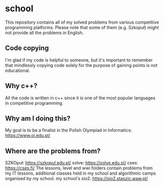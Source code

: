 # school
This repository contains all of my solved problems from various competitive programming platforms.
Please note that some of them (e.g. Szkopuł) might not provide all the problems in English.

## Code copying
I'm glad if my code is helpful to someone, but it's important to remember that mindlessly copying code solely for the purpose of gaining points is not educational.

## Why c++?
All the code is written in c++ since it is one of the most popular languages in competitive programming.

## Why am I doing this?
My goal is to be a finalist in the Polish Olympiad in Informatics:
https://www.oi.edu.pl/

## Where are the problems from?
SZKOpuł: https://szkopul.edu.pl/
solve: https://solve.edu.pl/
cses: https://cses.fi/
The lessons, level and wwi folders contain problems from my IT lessons, additional classes held in my school and algorithmic camps organised by my school.
my school's sio2: https://sio2.staszic.waw.pl/
